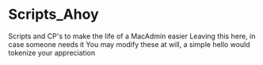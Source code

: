 # Scripts_Ahoy
Scripts and CP's to make the life of a MacAdmin easier 
Leaving this here, in case someone needs it
You may modify these at will, a simple hello would tokenize your appreciation
